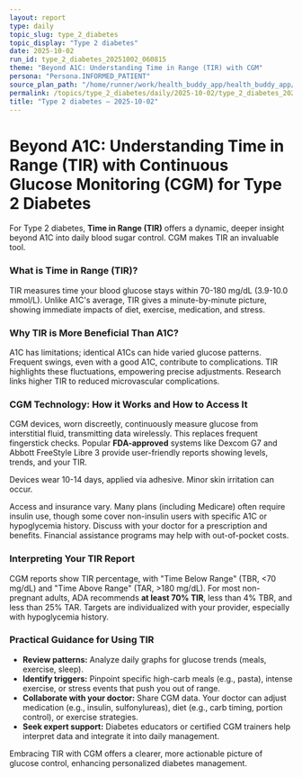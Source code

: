 ```yaml
---
layout: report
type: daily
topic_slug: type_2_diabetes
topic_display: "Type 2 diabetes"
date: 2025-10-02
run_id: type_2_diabetes_20251002_060815
theme: "Beyond A1C: Understanding Time in Range (TIR) with CGM"
persona: "Persona.INFORMED_PATIENT"
source_plan_path: "/home/runner/work/health_buddy_app/health_buddy_app/.results/type_2_diabetes/weekly_plan/2025-09-29/plan.json"
permalink: /topics/type_2_diabetes/daily/2025-10-02/type_2_diabetes_20251002_060815/
title: "Type 2 diabetes — 2025-10-02"
---
```


# Beyond A1C: Understanding Time in Range (TIR) with Continuous Glucose Monitoring (CGM) for Type 2 Diabetes

For Type 2 diabetes, **Time in Range (TIR)** offers a dynamic, deeper insight beyond A1C into daily blood sugar control. CGM makes TIR an invaluable tool.

### What is Time in Range (TIR)?

TIR measures time your blood glucose stays within 70-180 mg/dL (3.9-10.0 mmol/L). Unlike A1C's average, TIR gives a minute-by-minute picture, showing immediate impacts of diet, exercise, medication, and stress.

### Why TIR is More Beneficial Than A1C?

A1C has limitations; identical A1Cs can hide varied glucose patterns. Frequent swings, even with a good A1C, contribute to complications. TIR highlights these fluctuations, empowering precise adjustments. Research links higher TIR to reduced microvascular complications.

### CGM Technology: How it Works and How to Access It

CGM devices, worn discreetly, continuously measure glucose from interstitial fluid, transmitting data wirelessly. This replaces frequent fingerstick checks. Popular **FDA-approved** systems like Dexcom G7 and Abbott FreeStyle Libre 3 provide user-friendly reports showing levels, trends, and your TIR.

Devices wear 10-14 days, applied via adhesive. Minor skin irritation can occur.

Access and insurance vary. Many plans (including Medicare) often require insulin use, though some cover non-insulin users with specific A1C or hypoglycemia history. Discuss with your doctor for a prescription and benefits. Financial assistance programs may help with out-of-pocket costs.

### Interpreting Your TIR Report

CGM reports show TIR percentage, with "Time Below Range" (TBR, <70 mg/dL) and "Time Above Range" (TAR, >180 mg/dL). For most non-pregnant adults, ADA recommends **at least 70% TIR**, less than 4% TBR, and less than 25% TAR. Targets are individualized with your provider, especially with hypoglycemia history.

### Practical Guidance for Using TIR

*   **Review patterns:** Analyze daily graphs for glucose trends (meals, exercise, sleep).
*   **Identify triggers:** Pinpoint specific high-carb meals (e.g., pasta), intense exercise, or stress events that push you out of range.
*   **Collaborate with your doctor:** Share CGM data. Your doctor can adjust medication (e.g., insulin, sulfonylureas), diet (e.g., carb timing, portion control), or exercise strategies.
*   **Seek expert support:** Diabetes educators or certified CGM trainers help interpret data and integrate it into daily management.

Embracing TIR with CGM offers a clearer, more actionable picture of glucose control, enhancing personalized diabetes management.
